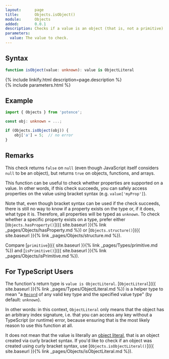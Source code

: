 ```yaml
---
layout:      page
title:       Objects.isObject()
module:      Objects
added:       0.0.1
description: Checks if a value is an object (that is, not a primitive).
parameters:
  value: The value to check.
---
```

## Syntax

```ts
function isObject(value: unknown): value is ObjectLiteral
```

<div class="description">{% include linkify.html description=page.description %}</div>
{% include parameters.html %}

## Example

```ts
import { Objects } from 'potence';

const obj: unknown = ...;

if (Objects.isObject(obj)) {
    obj['a'] = 5;  // no error
}
```

## Remarks

This check returns `false` on `null` (even though JavaScript itself considers
`null` to be an object), but returns `true` on objects, functions, and arrays.

This function can be useful to check whether properties are supported on a
value. In other words, if this check succeeds, you can safely access properties
on the value using bracket syntax (e.g. `value['myProp']`).

Note that, even though bracket syntax can be used if the check succeeds, there
is still no way to know if a property exists on the type or, if it does, what
type it is. Therefore, all properties will be typed as `unknown`. To check
whether a specific property exists on a type, prefer either
[`Objects.hasProperty()`]({{ site.baseurl }}{% link _pages/Objects/hasProperty.md %}) or
[`Objects.structure()`]({{ site.baseurl }}{% link _pages/Objects/structure.md %}).

Compare [`primitive`]({{ site.baseurl }}{% link _pages/Types/primitive.md %}) and
[`isPrimitive()`]({{ site.baseurl }}{% link _pages/Objects/isPrimitive.md %}).

## For TypeScript Users

The function's return type is `value is ObjectLiteral`.
[`ObjectLiteral`]({{ site.baseurl }}{% link _pages/Types/ObjectLiteral.md %})
is a helper type to mean "a
[`Record`](https://www.typescriptlang.org/docs/handbook/utility-types.html#recordkeystype)
of any valid key type and the specified value type" (by default: `unknown`).

In other words: in this context, `ObjectLiteral` only means that the object has
an arbitrary index signature, i.e. that you can access any key without a
TypeScript (or runtime) error, because ensuring that is the most likely reason
to use this function at all.

It does not mean that the value is literally an
[object literal](https://developer.mozilla.org/en-US/docs/Web/JavaScript/Guide/Grammar_and_types#Object_literals),
that is an object created via curly bracket syntax. If you'd like to check if an
object was created using curly bracket syntax, use
[`Objects.isObjectLiteral()`]({{ site.baseurl }}{% link _pages/Objects/isObjectLiteral.md %}).
